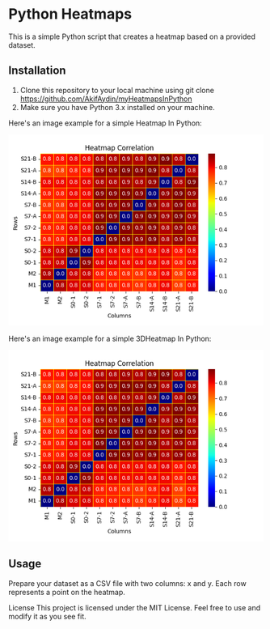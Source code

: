 # Python Heatmaps
This is a simple Python script that creates a heatmap based on a provided dataset.

## Installation
1. Clone this repository to your local machine using git clone https://github.com/AkifAydin/myHeatmapsInPython
2. Make sure you have Python 3.x installed on your machine.

Here's an image example for a simple Heatmap In Python:

![My Project](/images/myHeatmapInPython.png "myHeatmapInPython.py")

Here's an image example for a simple 3DHeatmap In Python:

![My Project](/images/myHeatmapInPython.png "my3DHeatmapInPython.py")

## Usage
Prepare your dataset as a CSV file with two columns: x and y. Each row represents a point on the heatmap.

License
This project is licensed under the MIT License. Feel free to use and modify it as you see fit.
